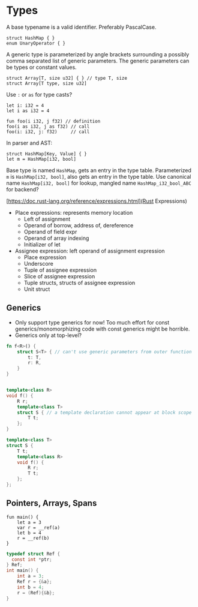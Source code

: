 # Types

A base typename is a valid identifier. Preferably PascalCase.

```Cinnabar
struct HashMap { }
enum UnaryOperator { }
```

A generic type is parameterized by angle brackets surrounding a possibly comma
separated list of generic parameters. The generic parameters can be types or
constant values.

```Cinnabar
struct Array[T, size u32] { } // type T, size
struct Array[T type, size u32]
```

Use `:` or `as` for type casts?

```Cinnabar
let i: i32 = 4
let i as i32 = 4

fun foo(i i32, j f32) // definition
foo(i as i32, j as f32) // call
foo(i: i32, j: f32)     // call
```

In parser and AST:

```Cinnabar
struct HashMap[Key, Value] { }
let m = HashMap[i32, bool]
```

Base type is named `HashMap`, gets an entry in the type table.
Parameterized `m` is `HashMap[i32, bool]`, also gets an entry in the type table.
Use canonical name `HashMap[i32, bool]` for lookup, mangled name `HashMap_i32_bool_ABC`
for backend?

[https://doc.rust-lang.org/reference/expressions.html](Rust Expressions)

* Place expressions: represents memory location
  * Left of assignment
  * Operand of borrow, address of, dereference
  * Operand of field expr
  * Operand of array indexing
  * Initializer of let
* Assignee expression: left operand of assignment expression
  * Place expression
  * Underscore
  * Tuple of assignee expression
  * Slice of assignee expression
  * Tuple structs, structs of assignee expression
  * Unit struct

## Generics

* Only support type generics for now! Too much effort for const generics/monomorphizing
code with const generics might be horrible.
* Generics only at top-level?

```Rust
fn f<R>() {
    struct S<T> { // can't use generic parameters from outer function
        t: T,
        r: R,
    }
}
```

```C++

template<class R>
void f() {
    R r;
    template<class T>
    struct S { // a template declaration cannot appear at block scope
        T t;
    };
}
```

```C++
template<class T>
struct S {
    T t;
    template<class R>
    void f() {
        R r;
        T t;
    };
};
```


## Pointers, Arrays, Spans

```Cinnabar
fun main() {
    let a = 3
    var r = __ref(a)
    let b = 4
    r = __ref(b)
}
```

```C
typedef struct Ref {
  const int *ptr;  
} Ref;
int main() {
    int a = 3;
    Ref r = {&a};
    int b = 4;
    r = (Ref){&b};
}
```

